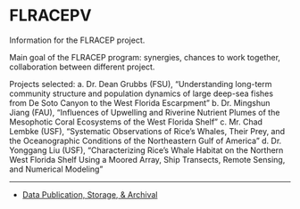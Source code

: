 # FLRACEPV
Information for the FLRACEP project.

Main goal of the FLRACEP program: synergies, chances to work together, collaboration between different project.

Projects selected:
a.	Dr. Dean Grubbs (FSU), “Understanding long-term community structure and population dynamics of large deep-sea fishes from De Soto Canyon to the West Florida Escarpment”
b.	Dr. Mingshun Jiang (FAU), “Influences of Upwelling and Riverine Nutrient Plumes of the Mesophotic Coral Ecosystems of the West Florida Shelf”
c.	Mr. Chad Lembke (USF), “Systematic Observations of Rice’s Whales, Their Prey, and the Oceanographic Conditions of the Northeastern Gulf of America”
d.	Dr. Yonggang Liu (USF), “Characterizing Rice’s Whale Habitat on the Northern West Florida Shelf Using a Moored Array, Ship Transects, Remote Sensing, and Numerical Modeling”

------------------------------------

* [Data Publication, Storage, & Archival](https://github.com/USF-IMARS/FLRACEP5/blob/main/data-information.md) 
